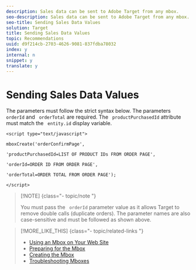 ```yaml
---
description: Sales data can be sent to Adobe Target from any mbox.
seo-description: Sales data can be sent to Adobe Target from any mbox.
seo-title: Sending Sales Data Values
solution: Target
title: Sending Sales Data Values
topic: Recommendations
uuid: d9f214cb-2703-4626-9081-837fdba78032
index: y
internal: n
snippet: y
translate: y
---
```


# Sending Sales Data Values

The parameters must follow the strict syntax below. The parameters ` orderId` and ` orderTotal` are required. The ` productPurchasedId` attribute must match the ` entity.id` display variable. 


```
<script type="text/javascript"> 
 
mboxCreate('orderConfirmPage', 
 
'productPurchasedId=LIST OF PRODUCT IDs FROM ORDER PAGE', 
 
'orderId=ORDER ID FROM ORDER PAGE', 
 
'orderTotal=ORDER TOTAL FROM ORDER PAGE'); 
 
</script>
```



>[!NOTE] {class="- topic/note "}
>
>You must pass the ` orderId` parameter value as it allows Target to remove double calls (duplicate orders). The parameter names are also case-sensitive and must be followed as shown above. 


>[!MORE_LIKE_THIS] {class="- topic/related-links "}
>
>* [ Using an Mbox on Your Web Site ](t_Using_an_Mbox_on_Your_Web_Site.md#task_0A087749BA75438D988726255BF097BB)
>* [ Preparing for the Mbox ](c_Preparing_for_the_Mbox.md#concept_459B7584184A4C1C9AF183EF9203C52B)
>* [ Creating the Mbox ](t_Creating_the_Mbox.md#task_A1D1A81FCFF046D2A2DF21814C05DA7D)
>* [ Troubleshooting Mboxes ](c_Troubleshooting_Mboxes.md#concept_395D034879F7428D9FF58E28068BAA70)
